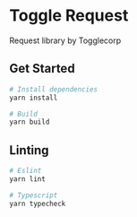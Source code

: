 # Toggle Request

Request library by Togglecorp

## Get Started

```bash
# Install dependencies
yarn install

# Build
yarn build
```

## Linting

```bash
# Eslint
yarn lint

# Typescript
yarn typecheck
```
